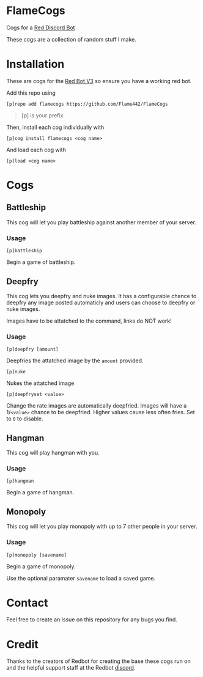 # FlameCogs
Cogs for a [Red Discord Bot](https://github.com/Cog-Creators/Red-DiscordBot)

These cogs are a collection of random stuff I make.
# Installation
These are cogs for the [Red Bot V3](https://github.com/Cog-Creators/Red-DiscordBot/tree/V3/develop) so ensure you have a working red bot.

Add this repo using

`[p]repo add flamecogs https://github.com/Flame442/FlameCogs`    

>[p] is your prefix.

Then, install each cog individually with

`[p]cog install flamecogs <cog name>`

And load each cog with

`[p]load <cog name>`
# Cogs

## Battleship
This cog will let you play battleship against another member of your server.
### Usage
`[p]battleship`

Begin a game of battleship.
## Deepfry
This cog lets you deepfry and nuke images. It has a configurable chance to deepfry any image posted automaticly and users can choose to deepfry or nuke images. 

Images have to be attatched to the command, links do NOT work!
### Usage
`[p]deepfry [amount]`

Deepfries the attatched image by the `amount` provided.

`[p]nuke`

Nukes the attatched image

`[p]deepfryset <value>`

Change the rate images are automatically deepfried.
Images will have a 1/`<value>` chance to be deepfried.
Higher values cause less often fries.
Set to `0` to disable.
## Hangman
This cog will play hangman with you.
### Usage
`[p]hangman`

Begin a game of hangman.
## Monopoly
This cog will let you play monopoly with up to 7 other people in your server.
### Usage
`[p]monopoly [savename]`

Begin a game of monopoly. 

Use the optional paramater `savename` to load a saved game.
# Contact
Feel free to create an issue on this repository for any bugs you find.
# Credit
Thanks to the creators of Redbot for creating the base these cogs run on and the helpful support staff at the Redbot [discord](https://discord.gg/red).
